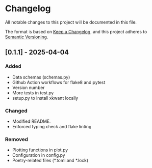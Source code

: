 # Changelog

All notable changes to this project will be documented in this file.

The format is based on [Keep a Changelog](https://keepachangelog.com/en/1.0.0/),
and this project adheres to [Semantic Versioning](https://semver.org/spec/v2.0.0.html).

## [0.1.1] - 2025-04-04

### Added
- Data schemas (schemas.py)
- Github Action workflows for flake8 and pytest
- Version number
- More tests in test.py
- setup.py to install xkwant locally

### Changed
- Modified README.
- Enforced typing check and flake linting

### Removed
- Plotting functions in plot.py
- Configuration in config.py
- Poetry-related files (*.toml and *.lock)
